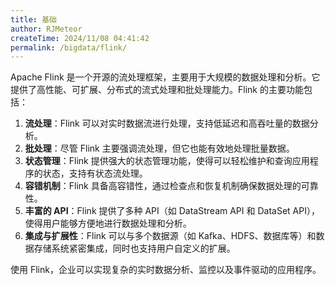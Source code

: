 ```yaml
---
title: 基础
author: RJMeteor
createTime: 2024/11/08 04:41:42
permalink: /bigdata/flink/
---
```


Apache Flink 是一个开源的流处理框架，主要用于大规模的数据处理和分析。它提供了高性能、可扩展、分布式的流式处理和批处理能力。Flink 的主要功能包括：

1. **流处理**：Flink 可以对实时数据流进行处理，支持低延迟和高吞吐量的数据分析。
2. **批处理**：尽管 Flink 主要强调流处理，但它也能有效地处理批量数据。
3. **状态管理**：Flink 提供强大的状态管理功能，使得可以轻松维护和查询应用程序的状态，支持有状态流处理。
4. **容错机制**：Flink 具备高容错性，通过检查点和恢复机制确保数据处理的可靠性。
5. **丰富的 API**：Flink 提供了多种 API（如 DataStream API 和 DataSet API），使得用户能够方便地进行数据处理和分析。
6. **集成与扩展性**：Flink 可以与多个数据源（如 Kafka、HDFS、数据库等）和数据存储系统紧密集成，同时也支持用户自定义的扩展。

使用 Flink，企业可以实现复杂的实时数据分析、监控以及事件驱动的应用程序。
